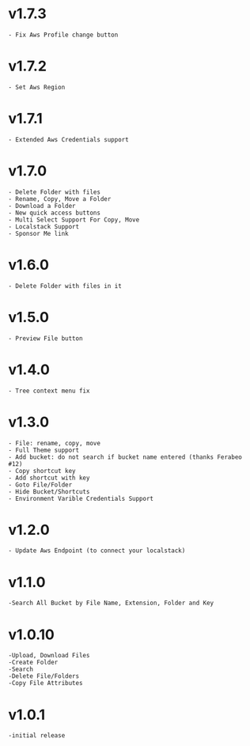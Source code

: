 # v1.7.3
    - Fix Aws Profile change button
# v1.7.2
    - Set Aws Region
# v1.7.1
    - Extended Aws Credentials support
# v1.7.0
    - Delete Folder with files
    - Rename, Copy, Move a Folder
    - Download a Folder
    - New quick access buttons
    - Multi Select Support For Copy, Move
    - Localstack Support
    - Sponsor Me link

# v1.6.0
    - Delete Folder with files in it

# v1.5.0
    - Preview File button

# v1.4.0
    - Tree context menu fix

# v1.3.0
    - File: rename, copy, move
    - Full Theme support
    - Add bucket: do not search if bucket name entered (thanks Ferabeo #12)
    - Copy shortcut key
    - Add shortcut with key
    - Goto File/Folder
    - Hide Bucket/Shortcuts
    - Environment Varible Credentials Support

# v1.2.0
    - Update Aws Endpoint (to connect your localstack)

# v1.1.0
    -Search All Bucket by File Name, Extension, Folder and Key

# v1.0.10
    -Upload, Download Files
    -Create Folder
    -Search
    -Delete File/Folders
    -Copy File Attributes

# v1.0.1
    -initial release